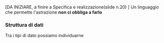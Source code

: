 [DA INIZIARE, a finire a Specifica e realizzazione(slide n.20) ]
Un linguaggio che permette l'astrazione **non ci obbliga a farlo**


### Struttura di dati
Tra i tipi di dato possiamo individuarne 

